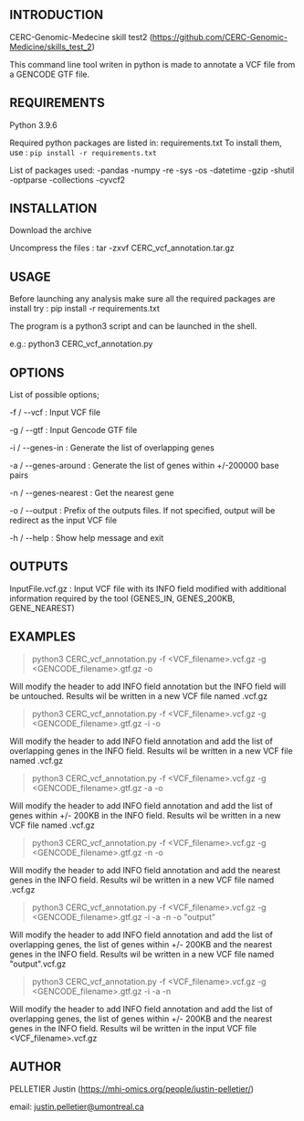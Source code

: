 INTRODUCTION
------------

CERC-Genomic-Medecine skill test2 (https://github.com/CERC-Genomic-Medicine/skills_test_2)

This command line tool writen in python is made to annotate a VCF file from a GENCODE GTF file. 



REQUIREMENTS
------------

Python 3.9.6

Required python packages are listed in: requirements.txt 
To install them, use : ```pip install -r requirements.txt```

List of packages used:
-pandas
-numpy
-re
-sys
-os
-datetime
-gzip
-shutil
-optparse
-collections
-cyvcf2


INSTALLATION
------------
Download the archive 

Uncompress the files : tar -zxvf CERC_vcf_annotation.tar.gz


USAGE
------------
Before launching any analysis make sure all the required packages are install
try : pip install -r requirements.txt


The program is a python3 script and can be launched in the shell.

e.g.: python3 CERC_vcf_annotation.py <parameters> <options>


OPTIONS
-----------

List of possible options;

-f / --vcf : Input VCF file

-g / --gtf :  Input Gencode GTF file

-i / --genes-in  :  Generate the list of overlapping genes

-a / --genes-around :  Generate the list of genes within +/-200000 base pairs

-n / --genes-nearest : Get the nearest gene 

-o / --output : Prefix of the outputs files. If not specified, output will be redirect as the input VCF file

-h / --help  : Show help message and exit


OUTPUTS	
-----------


InputFile.vcf.gz : Input VCF file with its INFO field modified with additional information required by the tool (GENES_IN, GENES_200KB, GENE_NEAREST)



EXAMPLES
-----------

> python3 CERC_vcf_annotation.py -f <VCF_filename>.vcf.gz -g <GENCODE_filename>.gtf.gz -o <output>

Will modify the header to add INFO field annotation but the INFO field will be untouched.
Results wil be written in a new VCF file named <output>.vcf.gz

> python3 CERC_vcf_annotation.py -f <VCF_filename>.vcf.gz -g <GENCODE_filename>.gtf.gz -i -o <output>

Will modify the header to add INFO field annotation and add the list of overlapping genes in the INFO field.
Results wil be written in a new VCF file named <output>.vcf.gz

> python3 CERC_vcf_annotation.py -f <VCF_filename>.vcf.gz -g <GENCODE_filename>.gtf.gz -a -o <output>

Will modify the header to add INFO field annotation and add the list of genes within +/- 200KB in the INFO field.
Results wil be written in a new VCF file named <output>.vcf.gz

> python3 CERC_vcf_annotation.py -f <VCF_filename>.vcf.gz -g <GENCODE_filename>.gtf.gz -n -o <output>

Will modify the header to add INFO field annotation and add the nearest genes in the INFO field.
Results wil be written in a new VCF file named <output>.vcf.gz

> python3 CERC_vcf_annotation.py -f <VCF_filename>.vcf.gz -g <GENCODE_filename>.gtf.gz -i -a -n -o "output"

Will modify the header to add INFO field annotation and add the list of overlapping genes, the list of genes within +/- 200KB and the nearest genes in the INFO field.
Results wil be written in a new VCF file named "output".vcf.gz


> python3 CERC_vcf_annotation.py -f <VCF_filename>.vcf.gz -g <GENCODE_filename>.gtf.gz -i -a -n 

Will modify the header to add INFO field annotation and add the list of overlapping genes, the list of genes within +/- 200KB and the nearest genes in the INFO field.
Results wil be written in the input VCF file <VCF_filename>.vcf.gz


AUTHOR
-----------
PELLETIER Justin (https://mhi-omics.org/people/justin-pelletier/)

email: justin.pelletier@umontreal.ca

